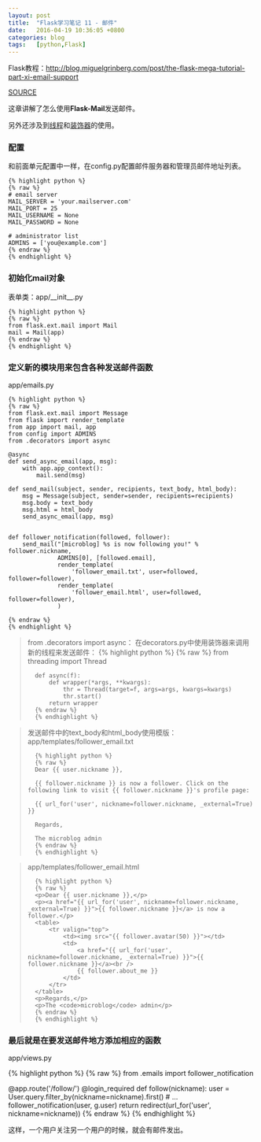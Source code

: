 ```yaml
---
layout: post
title:  "Flask学习笔记 11 - 邮件"
date:   2016-04-19 10:36:05 +0800
categories: blog
tags:   [python,Flask]
---
```

Flask教程：<http://blog.miguelgrinberg.com/post/the-flask-mega-tutorial-part-xi-email-support>

[SOURCE](https://github.com/snowyxx/myMicroblog)

这章讲解了怎么使用**Flask-Mail**发送邮件。

另外还涉及到[线程][1]和[装饰器][2]的使用。

### 配置

和前面单元配置中一样，在config.py配置邮件服务器和管理员邮件地址列表。

    {% highlight python %}
    {% raw %}
    # email server
    MAIL_SERVER = 'your.mailserver.com'
    MAIL_PORT = 25
    MAIL_USERNAME = None
    MAIL_PASSWORD = None
    
    # administrator list
    ADMINS = ['you@example.com']
    {% endraw %}
    {% endhighlight %}

### 初始化mail对象

表单类：app/\_\_init\_\_.py

    {% highlight python %}
    {% raw %}
    from flask.ext.mail import Mail
    mail = Mail(app)
    {% endraw %}
    {% endhighlight %}

### 定义新的模块用来包含各种发送邮件函数

app/emails.py

    {% highlight python %}
    {% raw %}
    from flask.ext.mail import Message
    from flask import render_template
    from app import mail, app
    from config import ADMINS
    from .decorators import async
    
    @async
    def send_async_email(app, msg):
        with app.app_context():
            mail.send(msg)
    
    def send_mail(subject, sender, recipients, text_body, html_body):
        msg = Message(subject, sender=sender, recipients=recipients)
        msg.body = text_body
        msg.html = html_body
        send_async_email(app, msg)
    
    
    def follower_notification(followed, follower):
        send_mail("[microblog] %s is now following you!" % follower.nickname,
                  ADMINS[0], [followed.email],
                  render_template(
                      'follower_email.txt', user=followed, follower=follower),
                  render_template(
                      'follower_email.html', user=followed, follower=follower),
                  )
    
    {% endraw %}
    {% endhighlight %}

>from .decorators import async： 在decorators.py中使用装饰器来调用新的线程来发送邮件：
>       {% highlight python %}
>       {% raw %}
>       from threading import Thread
>       
>       def async(f):
>           def wrapper(*args, **kwargs):
>               thr = Thread(target=f, args=args, kwargs=kwargs)
>               thr.start()
>           return wrapper
>       {% endraw %}
>       {% endhighlight %}
    
> 发送邮件中的text\_body和html\_body使用模版：
> app/templates/follower_email.txt
>
>       {% highlight python %}
>       {% raw %}
>       Dear {{ user.nickname }},
>       
>       {{ follower.nickname }} is now a follower. Click on the following link to visit {{ follower.nickname }}'s profile page:
>       
>       {{ url_for('user', nickname=follower.nickname, _external=True) }}
>       
>       Regards,
>       
>       The microblog admin
>       {% endraw %}
>       {% endhighlight %}

> app/templates/follower_email.html
>
>       {% highlight python %}
>       {% raw %}
>       <p>Dear {{ user.nickname }},</p>
>       <p><a href="{{ url_for('user', nickname=follower.nickname, _external=True) }}">{{ follower.nickname }}</a> is now a follower.</p>
>       <table>
>           <tr valign="top">
>               <td><img src="{{ follower.avatar(50) }}"></td>
>               <td>
>                   <a href="{{ url_for('user', nickname=follower.nickname, _external=True) }}">{{ follower.nickname }}</a><br />
>                   {{ follower.about_me }}
>               </td>
>           </tr>
>       </table>
>       <p>Regards,</p>
>       <p>The <code>microblog</code> admin</p>
>       {% endraw %}
>       {% endhighlight %}

### 最后就是在要发送邮件地方添加相应的函数

app/views.py

{% highlight python %}
{% raw %}
from .emails import follower_notification

@app.route('/follow/<nickname>')
@login_required
def follow(nickname):
    user = User.query.filter_by(nickname=nickname).first()
    # ...
    follower_notification(user, g.user)
    return redirect(url_for('user', nickname=nickname))
{% endraw %}
{% endhighlight %}

这样，一个用户关注另一个用户的时候，就会有邮件发出。

[1]:http://www.liaoxuefeng.com/wiki/001374738125095c955c1e6d8bb493182103fac9270762a000/001386832360548a6491f20c62d427287739fcfa5d5be1f000
[2]:http://www.liaoxuefeng.com/wiki/001374738125095c955c1e6d8bb493182103fac9270762a000/001386819879946007bbf6ad052463ab18034f0254bf355000
